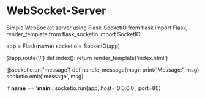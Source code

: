 # WebSocket-Server
Simple WebSocket server using Flask-SocketIO
from flask import Flask, render_template
from flask_socketio import SocketIO

app = Flask(__name__)
socketio = SocketIO(app)

@app.route('/')
def index():
    return render_template('index.html')

@socketio.on('message')
def handle_message(msg):
    print('Message:', msg)
    socketio.emit('message', msg)

if __name__ == '__main__':
    socketio.run(app, host='0.0.0.0', port=80)
